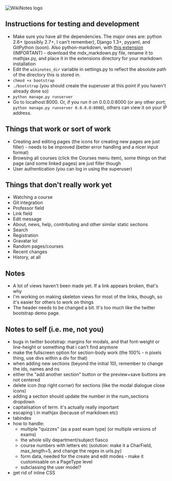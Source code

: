 ![WikiNotes logo](http://www.wikinotes.ca/logo_new.png)

Instructions for testing and development
----------------------------------------

* Make sure you have all the dependencies. The major ones are: python 2.6+ (possibly 2.7+, I can't remember), Django 1.3+, pyyaml, and GitPython (soon). Also python-markdown, with [this extension](https://github.com/mayoff/python-markdown-mathjax) (IMPORTANT) - download the mdx_markdown.py file, rename it to mathjax.py, and place it in the extensions directory for your markdown installation
* Edit the `wikinotes_dir` variable in settings.py to reflect the absolute path of the directory this is stored in.
* `chmod +x bootstrap`
* `./bootstrap` (you should create the superuser at this point if you haven't already done so)
* `python manage.py runserver`
* Go to localhost:8000. Or, if you run it on 0.0.0.0:8000 (or any other port; `python manage.py runserver 0.0.0.0:8000`), others can view it on your IP address.

Things that work or sort of work
--------------------------------

* Creating and editing pages (the icons for creating new pages are just filler) - needs to be improved (better error handling and a nicer input format)
* Browsing all courses (click the Courses menu item), some things on that page (and some linked pages) are just filler though
* User authentication (you can log in using the superuser)

Things that don't really work yet
-----------------------------

* Watching a course
* Git integration
* Professor field
* Link field
* Edit message
* About, news, help, contributing and other similar static sections
* Search
* Registration
* Gravatar lol
* Random pages/courses
* Recent changes
* History, at all

Notes
-----

* A lot of views haven't been made yet. If a link appears broken, that's why
* I'm working on making skeleton views for most of the links, though, so it's easier for others to work on things
* The header needs to be changed a bit. It's too much like the twitter bootstrap demo page.

Notes to self (i.e. me, not you)
--------------------------------

* bugs in twitter bootstrap: margins for modals, and that font-weight or line-height or something that i can't find anymore
* make the fullscreen option for section-body work (the 100% - n pixels thing, use divs within a div for that)
* when adding new sections (beyond the initial 10), remember to change the ids, names and <span>n</span>s
* either the "add another section" button or the preview+save buttons are not centered 
* delete icon (top right corner) for sections (like the modal dialogue close icons)
* adding a section should update the number in the num_sections dropdown
* capitalisation of term. it's actually really important
* escaping \ in mathjax (because of markdown etc)
* tabindex
* how to handle:
	* multiple "quizzes" (as a past exam type) (or multiple versions of exams)
	* the whole silly department/subject fiasco
	* course numbers with letters etc (solution: make it a CharField, max_length=5, and change the regex in urls.py)
	* form data, needed for the create and edit modes - make it customisable on a PageType level
	* subclassing the user model?
* get rid of inline CSS
